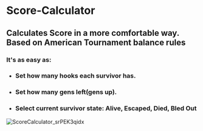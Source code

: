 # Score-Calculator
## Calculates Score in a more comfortable way. Based on American Tournament balance rules

### It's as easy as:
* ### Set how many hooks each survivor has.
* ### Set how many gens left(gens up).
* ### Select current survivor state: Alive, Escaped, Died, Bled Out

![ScoreCalculator_srPEK3qidx](https://user-images.githubusercontent.com/59248568/232288074-7e936f36-0db7-44a3-95d7-0da7fa2c0bf8.png)
